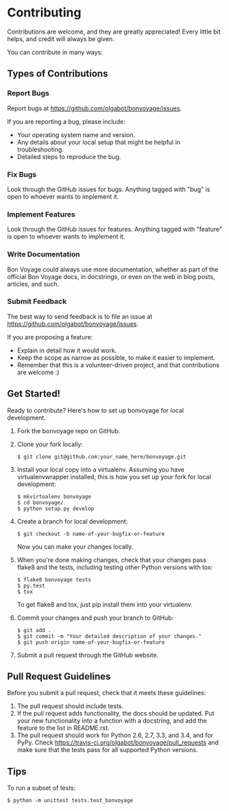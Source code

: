 Contributing
============

Contributions are welcome, and they are greatly appreciated! Every little bit helps, and credit will always be given.

You can contribute in many ways:

Types of Contributions
----------------------

### Report Bugs

Report bugs at <https://github.com/olgabot/bonvoyage/issues>.

If you are reporting a bug, please include:

-   Your operating system name and version.
-   Any details about your local setup that might be helpful in troubleshooting.
-   Detailed steps to reproduce the bug.

### Fix Bugs

Look through the GitHub issues for bugs. Anything tagged with "bug" is open to whoever wants to implement it.

### Implement Features

Look through the GitHub issues for features. Anything tagged with "feature" is open to whoever wants to implement it.

### Write Documentation

Bon Voyage could always use more documentation, whether as part of the official Bon Voyage docs, in docstrings, or even on the web in blog posts, articles, and such.

### Submit Feedback

The best way to send feedback is to file an issue at <https://github.com/olgabot/bonvoyage/issues>.

If you are proposing a feature:

-   Explain in detail how it would work.
-   Keep the scope as narrow as possible, to make it easier to implement.
-   Remember that this is a volunteer-driven project, and that contributions are welcome :)

Get Started!
------------

Ready to contribute? Here's how to set up bonvoyage for local development.

1.  Fork the bonvoyage repo on GitHub.
2.  Clone your fork locally:

        $ git clone git@github.com:your_name_here/bonvoyage.git

3.  Install your local copy into a virtualenv. Assuming you have virtualenvwrapper installed, this is how you set up your fork for local development:

        $ mkvirtualenv bonvoyage
        $ cd bonvoyage/
        $ python setup.py develop

4.  Create a branch for local development:

        $ git checkout -b name-of-your-bugfix-or-feature

    Now you can make your changes locally.

5.  When you're done making changes, check that your changes pass flake8 and the tests, including testing other Python versions with tox:

        $ flake8 bonvoyage tests
        $ py.test
        $ tox

    To get flake8 and tox, just pip install them into your virtualenv.

6.  Commit your changes and push your branch to GitHub:

        $ git add .
        $ git commit -m "Your detailed description of your changes."
        $ git push origin name-of-your-bugfix-or-feature

7.  Submit a pull request through the GitHub website.

Pull Request Guidelines
-----------------------

Before you submit a pull request, check that it meets these guidelines:

1.  The pull request should include tests.
2.  If the pull request adds functionality, the docs should be updated. Put your new functionality into a function with a docstring, and add the feature to the list in README.rst.
3.  The pull request should work for Python 2.6, 2.7, 3.3, and 3.4, and for PyPy. Check <https://travis-ci.org/olgabot/bonvoyage/pull_requests> and make sure that the tests pass for all supported Python versions.

Tips
----

To run a subset of tests:

    $ python -m unittest tests.test_bonvoyage
